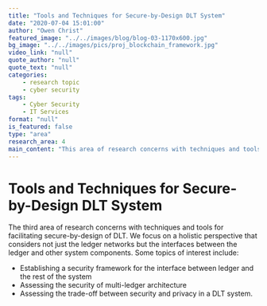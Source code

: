 ```yaml
---
title: "Tools and Techniques for Secure-by-Design DLT System"
date: "2020-07-04 15:01:00"
author: "Owen Christ"
featured_image: "../../images/blog/blog-03-1170x600.jpg"
bg_image: "../../images/pics/proj_blockchain_framework.jpg"
video_link: "null"
quote_author: "null"
quote_text: "null"
categories: 
    - research topic
    - cyber security
tags: 
    - Cyber Security
    - IT Services
format: "null"
is_featured: false
type: "area"
research_area: 4
main_content: "This area of research concerns with techniques and tools for facilitating secure-by-design of DLT. We focus on a holistic perspective that considers not just the ledger networks but the interfaces between the ledger and other system components."
---
```



# Tools and Techniques for Secure-by-Design DLT System

The third area of research concerns with techniques and tools for facilitating secure-by-design of DLT. We focus on a holistic perspective that considers not just the ledger networks but the interfaces between the ledger and other system components. Some topics of interest include:

- Establishing a security framework for the interface between ledger and the rest of the system
- Assessing the security of multi-ledger architecture
- Assessing the trade-off between security and privacy in a DLT system. 
